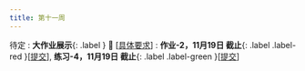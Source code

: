 ```yaml
---
title: 第十一周
---
```


待定
:  **大作业展示**{: .label } :100: \[[具体要求](https://bhpan.buaa.edu.cn/link/AAB63CA8AAE4A048EFB7B6A6F812F3DC39)\]
  : **作业-2，11月19日 截止**{: .label .label-red }\[[提交](https://bhpan.buaa.edu.cn/link/AA94DB7BBE1D9943C3A7C5CA56EE40B17A)\], **练习-4，11月19日 截止**{: .label .label-green }\[[提交](https://bhpan.buaa.edu.cn/link/AA87A22592E7BE42F78362B754E959EE30)\]


<!-- https://bhpan.buaa.edu.cn/link/AA94DB7BBE1D9943C3A7C5CA56EE40B17A
文件夹名：作业-2-提交
有效期限：2023-11-19 23:59 -->


<!-- https://bhpan.buaa.edu.cn/link/AA87A22592E7BE42F78362B754E959EE30
文件夹名：练习-4-提交
有效期限：2023-11-19 23:59 -->

